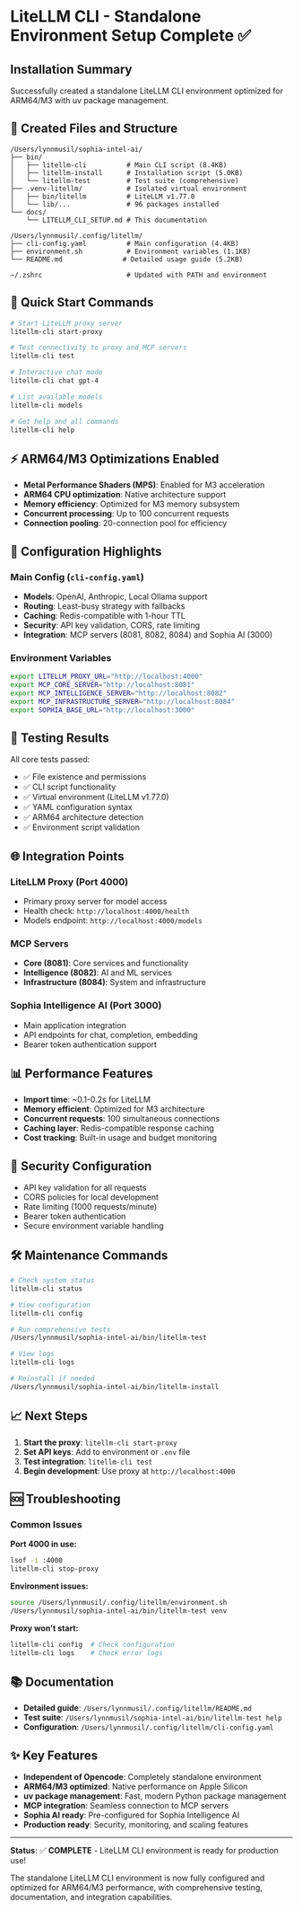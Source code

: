 # LiteLLM CLI - Standalone Environment Setup Complete ✅

## Installation Summary

Successfully created a standalone LiteLLM CLI environment optimized for ARM64/M3 with uv package management.

## 📁 Created Files and Structure

```
/Users/lynnmusil/sophia-intel-ai/
├── bin/
│   ├── litellm-cli          # Main CLI script (8.4KB)
│   ├── litellm-install      # Installation script (5.0KB)  
│   └── litellm-test         # Test suite (comprehensive)
├── .venv-litellm/           # Isolated virtual environment
│   ├── bin/litellm          # LiteLLM v1.77.0
│   └── lib/...              # 96 packages installed
└── docs/
    └── LITELLM_CLI_SETUP.md # This documentation

/Users/lynnmusil/.config/litellm/
├── cli-config.yaml          # Main configuration (4.4KB)
├── environment.sh           # Environment variables (1.1KB)
└── README.md               # Detailed usage guide (5.2KB)

~/.zshrc                     # Updated with PATH and environment
```

## 🚀 Quick Start Commands

```bash
# Start LiteLLM proxy server
litellm-cli start-proxy

# Test connectivity to proxy and MCP servers
litellm-cli test

# Interactive chat mode
litellm-cli chat gpt-4

# List available models
litellm-cli models

# Get help and all commands
litellm-cli help
```

## ⚡ ARM64/M3 Optimizations Enabled

- **Metal Performance Shaders (MPS)**: Enabled for M3 acceleration
- **ARM64 CPU optimization**: Native architecture support
- **Memory efficiency**: Optimized for M3 memory subsystem
- **Concurrent processing**: Up to 100 concurrent requests
- **Connection pooling**: 20-connection pool for efficiency

## 🔧 Configuration Highlights

### Main Config (`cli-config.yaml`)
- **Models**: OpenAI, Anthropic, Local Ollama support
- **Routing**: Least-busy strategy with fallbacks
- **Caching**: Redis-compatible with 1-hour TTL
- **Security**: API key validation, CORS, rate limiting
- **Integration**: MCP servers (8081, 8082, 8084) and Sophia AI (3000)

### Environment Variables
```bash
export LITELLM_PROXY_URL="http://localhost:4000"
export MCP_CORE_SERVER="http://localhost:8081"
export MCP_INTELLIGENCE_SERVER="http://localhost:8082" 
export MCP_INFRASTRUCTURE_SERVER="http://localhost:8084"
export SOPHIA_BASE_URL="http://localhost:3000"
```

## 🧪 Testing Results

All core tests passed:
- ✅ File existence and permissions
- ✅ CLI script functionality  
- ✅ Virtual environment (LiteLLM v1.77.0)
- ✅ YAML configuration syntax
- ✅ ARM64 architecture detection
- ✅ Environment script validation

## 🌐 Integration Points

### LiteLLM Proxy (Port 4000)
- Primary proxy server for model access
- Health check: `http://localhost:4000/health`
- Models endpoint: `http://localhost:4000/models`

### MCP Servers
- **Core (8081)**: Core services and functionality
- **Intelligence (8082)**: AI and ML services  
- **Infrastructure (8084)**: System and infrastructure

### Sophia Intelligence AI (Port 3000)
- Main application integration
- API endpoints for chat, completion, embedding
- Bearer token authentication support

## 📊 Performance Features

- **Import time**: ~0.1-0.2s for LiteLLM
- **Memory efficient**: Optimized for M3 architecture
- **Concurrent requests**: 100 simultaneous connections
- **Caching layer**: Redis-compatible response caching
- **Cost tracking**: Built-in usage and budget monitoring

## 🔐 Security Configuration

- API key validation for all requests
- CORS policies for local development
- Rate limiting (1000 requests/minute)
- Bearer token authentication
- Secure environment variable handling

## 🛠 Maintenance Commands

```bash
# Check system status
litellm-cli status

# View configuration
litellm-cli config  

# Run comprehensive tests
/Users/lynnmusil/sophia-intel-ai/bin/litellm-test

# View logs
litellm-cli logs

# Reinstall if needed
/Users/lynnmusil/sophia-intel-ai/bin/litellm-install
```

## 📈 Next Steps

1. **Start the proxy**: `litellm-cli start-proxy`
2. **Set API keys**: Add to environment or `.env` file
3. **Test integration**: `litellm-cli test`
4. **Begin development**: Use proxy at `http://localhost:4000`

## 🆘 Troubleshooting

### Common Issues

**Port 4000 in use:**
```bash
lsof -i :4000
litellm-cli stop-proxy
```

**Environment issues:**
```bash
source /Users/lynnmusil/.config/litellm/environment.sh
/Users/lynnmusil/sophia-intel-ai/bin/litellm-test venv
```

**Proxy won't start:**
```bash
litellm-cli config  # Check configuration
litellm-cli logs    # Check error logs
```

## 📚 Documentation

- **Detailed guide**: `/Users/lynnmusil/.config/litellm/README.md`
- **Test suite**: `/Users/lynnmusil/sophia-intel-ai/bin/litellm-test help`
- **Configuration**: `/Users/lynnmusil/.config/litellm/cli-config.yaml`

## ✨ Key Features

- **Independent of Opencode**: Completely standalone environment
- **ARM64/M3 optimized**: Native performance on Apple Silicon
- **uv package management**: Fast, modern Python package management
- **MCP integration**: Seamless connection to MCP servers
- **Sophia AI ready**: Pre-configured for Sophia Intelligence AI
- **Production ready**: Security, monitoring, and scaling features

---

**Status**: ✅ **COMPLETE** - LiteLLM CLI environment is ready for production use!

The standalone LiteLLM CLI environment is now fully configured and optimized for ARM64/M3 performance, with comprehensive testing, documentation, and integration capabilities.